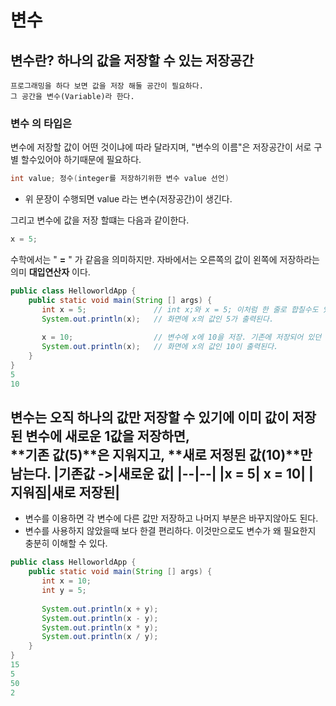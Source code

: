 # 변수

## 변수란? 하나의 값을 저장할 수 있는 저장공간
```
프로그래밍을 하다 보면 값을 저장 해둘 공간이 필요하다. 
그 공간을 변수(Variable)라 한다.
```

### 변수 의 타입은 
  변수에 저장할 값이 어떤 것이냐에 따라 달라지며,
  "변수의 이름"은 저장공간이 서로 구별 할수있어야 하기때문에 필요하다.
```java
int value; 정수(integer를 저장하기위한 변수 value 선언)
```
* 위 문장이 수행되면 value 라는 변수(저장공간)이 생긴다.

그리고 변수에 값을 저장 할떄는 다음과 같이한다.
```java
x = 5;
```
수학에서는 " **=** " 가 같음을 의미하지만. 
자바에서는 오른쪽의 값이 왼쪽에 저장하라는 의미 **대입연산자** 이다.
```java
public class HelloworldApp {
	public static void main(String [] args) {
	   int x = 5;               // int x;와 x = 5; 이처럼 한 줄로 합칠수도 있다
	   System.out.println(x);   // 화면에 x의 값인 5가 출력된다.
       
	   x = 10;                  // 변수에 x에 10을 저장. 기존에 저장되어 있던 5는 지워짐.
	   System.out.println(x);   // 화면에 x의 값인 10이 출력된다.
	}
}  
5
10
```
변수는 오직 하나의 값만 저장할 수 있기에 이미 값이 저장된 변수에 새로운 1값을 저장하면,<br>
**기존 값(5)**은 지워지고, **새로 저정된 값(10)**만 남는다.
|기존값 ->|새로운 값|
|--|--|
|x = 5| x = 10|
|지워짐|새로 저장된|
---
* 변수를 이용하면 각 변수에 다른 값만 저장하고 나머지 부분은 바꾸지않아도 된다.
* 변수를 사용하지 않았을때 보다 한결 편리하다. 이것만으로도 변수가 왜 필요한지 충분히 이해할 수 있다.
```java
public class HelloworldApp {
	public static void main(String [] args) {
	   int x = 10;
	   int y = 5;
	   
	   System.out.println(x + y);
	   System.out.println(x - y);
	   System.out.println(x * y);
	   System.out.println(x / y);
	}
}  
15
5
50
2
```
